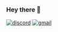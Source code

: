 ### Hey there :wave:

[![discord](https://img.shields.io/badge/-pwecious%239797-7289DA?style=flat&logo=Discord&logoColor=white)]() [![gmail](https://img.shields.io/badge/-tdontspammepls@gmail.com-c14438?style=flat&logo=Gmail&logoColor=white&link=mailto:tdontspammepls@gmail.com)](mailto:tdontspammepls@gmail.com)
